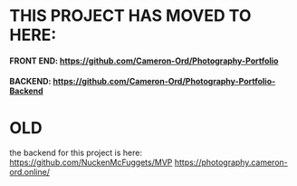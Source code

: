 # THIS PROJECT HAS MOVED TO HERE:
#### FRONT END: https://github.com/Cameron-Ord/Photography-Portfolio
#### BACKEND: https://github.com/Cameron-Ord/Photography-Portfolio-Backend

# OLD
the backend for this project is here: https://github.com/NuckenMcFuggets/MVP
https://photography.cameron-ord.online/
